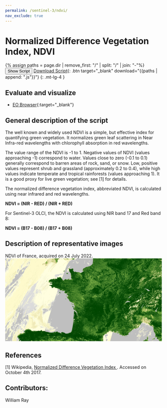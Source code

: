 ```yaml
---
permalink: /sentinel-3/ndvi/
nav_exclude: true
---
```



# Normalized Difference Vegetation Index, NDVI  

{% assign paths = page.dir | remove_first: "/" | split: "/" | join: "-"%}
<button class="btn btn-primary" id="toggle-script" onclick="toggleScript()">Show Script</button>
[Download Script](script.js){: .btn target="_blank" download="{{paths | append: ".js"}}"}
{: .mt-lg-4 }

<div id="script" style="display:none;"> 
{% highlight javascript %}
{% include_relative script.js %}
{% endhighlight %}
</div>

## Evaluate and visualize  
 - [EO Browser](https://sentinelshare.page.link/nZQM){:target="_blank"}   


## General description of the script  

The well known and widely used NDVI is a simple, but effective index for quantifying green vegetation. It normalizes green leaf scattering in Near Infra-red wavelengths with chlorophyll absorption in red wavelengths.

The value range of the NDVI is -1 to 1. Negative values of NDVI (values approaching -1) correspond to water. Values close to zero (-0.1 to 0.1) generally correspond to barren areas of rock, sand, or snow. Low, positive values represent shrub and grassland (approximately 0.2 to 0.4), while high values indicate temperate and tropical rainforests (values approaching 1). It is a good proxy for live green vegetation; see [1] for details.

The normalized difference vegetation index, abbreviated NDVI, is calculated using near infrared and red wavelengths. 

**NDVI = (NIR - RED) / (NIR + RED)**

For Sentinel-3 OLCI, the NDVI is calculated using NIR band 17 and Red band 8: 

**NDVI = (B17 - B08) / (B17 + B08)**


## Description of representative images  

NDVI of France, acquired on 24 July 2022.  
![NDVI](fig/figure1.png)   
 
## References
 [1] Wikipedia, [Normalized Difference Vegetation Index
](https://en.wikipedia.org/wiki/Normalized_Difference_Vegetation_Index). Accessed on October 4th 2017.

## Contributors:  
William Ray
